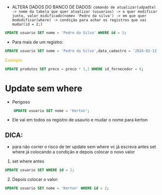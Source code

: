 - ALTERA DADOS DO BANCO DE DADOS:
``comando de atualizar(udpadte) -> nome da tabela que quer atualizar (usuarios) -> o quer modificar junto, valor midificado(nome= 'Pedro da silva') -> em que quer mododificar(where) -> condição para achar os registros que vai mudar(id = 2;)``

```sql
UPDATE usuario SET nome = 'Pedro da Silva' WHERE id = 2;
```
- Para mais de um registro:
```sql
UPDATE usuario SET nome = 'Pedro da Silva',data_cadastro = '2024-02-13' WHERE id = 2;
```
<span style="color:orange">Exemplo</span>
```sql
UPDATE produtos SET preco = preco * 1,1 WHERE id_fornecedor = 6;
```

# Update sem where
- Perigoso
```sql
	UPDATE usuario SET nome = 'Kerton';
```
- Ele vai em todos os registro de usaurio e mudar o nome para kerton
## DICA:
- para não correr o risco de ter update sem where vc já escreva antes set where já colocando a condição  e depois  colocar o novo valor
1. set where antes
```sql
UPDATE usuario SET WHERE id = 2;
```
2. Depois colocar o valor:
```sql
UPDATE usuario SET nome = 'Kerton' WHERE id = 2;
```